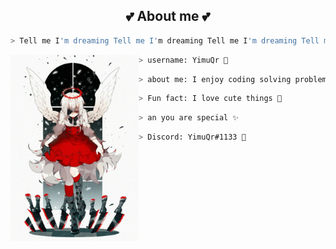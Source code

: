 


<h2 align="center"> 💕 About me 💕 </h2>

```zsh
> Tell me I'm dreaming Tell me I'm dreaming Tell me I'm dreaming Tell me I'm dreaming Tell me I'm dreaming
```

<img align="left" src="[IMG]/main.jpg" width="205px"/>


```zsh
> username: YimuQr 💖
```

```zsh
> about me: I enjoy coding solving problems is satisfying 💗
```

```zsh
> Fun fact: I love cute things 🐾
```

```zsh
> an you are special ✨
```

```zsh
> Discord: YimuQr#1133 💜
```
